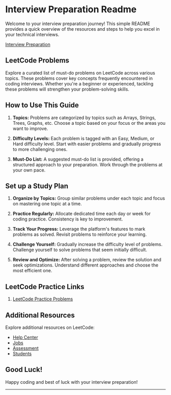 # Interview Preparation Readme

Welcome to your interview preparation journey! This simple README provides a quick overview of the resources and steps to help you excel in your technical interviews.

[Interview Preparation](https://www.geeksforgeeks.org/commonly-asked-data-structure-interview-questions-set-1/)

## LeetCode Problems

Explore a curated list of must-do problems on LeetCode across various topics. These problems cover key concepts frequently encountered in coding interviews. Whether you're a beginner or experienced, tackling these problems will strengthen your problem-solving skills.

## How to Use This Guide

1. **Topics:** Problems are categorized by topics such as Arrays, Strings, Trees, Graphs, etc. Choose a topic based on your focus or the areas you want to improve.

2. **Difficulty Levels:** Each problem is tagged with an Easy, Medium, or Hard difficulty level. Start with easier problems and gradually progress to more challenging ones.

3. **Must-Do List:** A suggested must-do list is provided, offering a structured approach to your preparation. Work through the problems at your own pace.

## Set up a Study Plan

1. **Organize by Topics:** Group similar problems under each topic and focus on mastering one topic at a time.

2. **Practice Regularly:** Allocate dedicated time each day or week for coding practice. Consistency is key to improvement.

3. **Track Your Progress:** Leverage the platform's features to mark problems as solved. Revisit problems to reinforce your learning.

4. **Challenge Yourself:** Gradually increase the difficulty level of problems. Challenge yourself to solve problems that seem initially difficult.

5. **Review and Optimize:** After solving a problem, review the solution and seek optimizations. Understand different approaches and choose the most efficient one.

## LeetCode Practice Links

1. [LeetCode Practice Problems](https://leetcode.com/problemset/all/)

## Additional Resources

Explore additional resources on LeetCode:
- [Help Center](https://leetcode.com/help/)
- [Jobs](https://leetcode.com/jobs/)
- [Assessment](https://leetcode.com/assessment/)
- [Students](https://leetcode.com/students/)

## Good Luck!

Happy coding and best of luck with your interview preparation!

---
